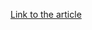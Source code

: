 [Link to the article](https://securelist.com/crimeware-report-asmcrypt-loader-lumma-stealer-zanubis-banker/110512/)
